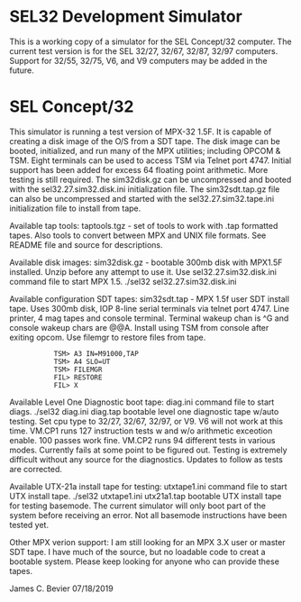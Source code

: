 
# SEL32 Development Simulator

This is a working copy of a simulator for the SEL Concept/32 computer.
The current test version is for the SEL 32/27, 32/67, 32/87, 32/97 computers.
Support for 32/55, 32/75, V6, and V9 computers may be added in the future.

# SEL Concept/32 

This simulator is running a test version of MPX-32 1.5F.  It is capable of
creating a disk image of the O/S from a SDT tape.  The disk image can be
booted, initialized, and run many of the MPX utilities; including OPCOM & TSM.
Eight terminals can be used to access TSM via Telnet port 4747.  Initial
support has been added for excess 64 floating point arithmetic.  More testing
is still required.  The sim32disk.gz can be uncompressed and booted with the
sel32.27.sim32.disk.ini initialization file.  The sim32sdt.tap.gz file can
also be uncompressed and started with the sel32.27.sim32.tape.ini initialization
file to install from tape.

Available tap tools:
taptools.tgz - set of tools to work with .tap formatted tapes.  Also tools
               to convert between MPX and UNIX file formats.  See README
               file and source for descriptions.

Available disk images:
sim32disk.gz - bootable 300mb disk with MPX1.5F installed.  Unzip before
               any attempt to use it.  Use sel32.27.sim32.disk.ini command
               file to start MPX 1.5.  ./sel32 sel32.27.sim32.disk.ini

Available configuration SDT tapes:
sim32sdt.tap - MPX 1.5f user SDT install tape.  Uses 300mb disk, IOP 8-line
               serial terminals via telnet port 4747.  Line printer, 4 mag
               tapes and console terminal.  Terminal wakeup chan is ^G and
               console wakeup chars are @@A.  Install using TSM from console
               after exiting opcom.  Use filemgr to restore files from tape.

               TSM> A3 IN=M91000,TAP
               TSM> A4 SLO=UT
               TSM> FILEMGR
               FIL> RESTORE
               FIL> X

Available Level One Diagnostic boot tape:
diag.ini       command file to start diags. ./sel32 diag.ini
diag.tap       bootable level one diagnostic tape w/auto testing.  Set cpu type
               to 32/27, 32/67, 32/97, or V9.  V6 will not work at this time.
               VM.CP1 runs 127 instruction tests w and w/o arithmetic exceotion
               enable.  100 passes work fine.
               VM.CP2 runs 94 different tests in various modes.  Currently fails
               at some point to be figured out.  Testing is extremely difficult
               without any source for the diagnostics.  Updates to follow as
               tests are corrected.

Available UTX-21a install tape for testing:
utxtape1.ini   command file to start UTX install tape.  ./sel32 utxtape1.ini
utx21a1.tap    bootable UTX install tape for testing basemode.  The current
               simulator will only boot part of the system before receiving
               an error.  Not all basemode instructions have been tested yet.

Other MPX verion support:
               I am still looking for an MPX 3.X user or master SDT tape.  I have
               much of the source, but no loadable code to creat a bootable system.
               Please keep looking for anyone who can provide these tapes.

James C. Bevier
07/18/2019
 
